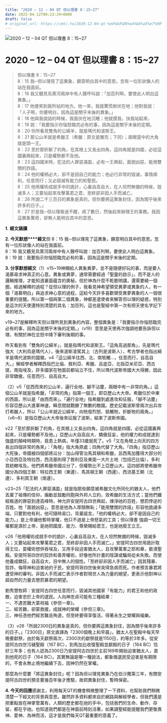 ```yaml
---
title: "2020 – 12 – 04 QT 但以理書 8：15~27"
date: 2025-04-12T00:23:29+0800
draft: false
# original_url: https://cmtc.tw/2020-12-04-qt-%e4%bd%86%e4%bb%a5%e7%90%86%e6%9b%b8-8%ef%bc%9a1527
---
```


![2020 – 12 – 04 QT 但以理書 8：15~27](/images/qt.jpg   "2020 – 12 – 04 QT 但以理書 8：15~27")

# 2020 – 12 – 04 QT 但以理書 8：15~27

> 但以理書 8：15~27  
> 8：15 我─但以理見了這異象，願意明白其中的意思。忽有一位形狀像人的站在我面前。  
> 8：16 我又聽見烏萊河兩岸中有人聲呼叫說：「加百列啊，要使此人明白這異象。」  
> 8：17 他便來到我所站的地方。他一來，我就驚慌俯伏在地；他對我說：「人子啊，你要明白，因為這是關乎末後的異象。」  
> 8：18 他與我說話的時候，我面伏在地沉睡；他就摸我，扶我站起來，  
> 8：19 說：「我要指示你惱怒臨完必有的事，因為這是關乎末後的定期。  
> 8：20 你所看見雙角的公綿羊，就是瑪代和波斯王。  
> 8：21 那公山羊就是希臘王（希臘：原文是雅完；下同）；兩眼當中的大角就是頭一王。  
> 8：22 至於那折斷了的角，在其根上又長出四角，這四角就是四國，必從這國裏興起來，只是權勢都不及他。  
> 8：23 這四國末時，犯法的人罪惡滿盈，必有一王興起，面貌凶惡，能用雙關的詐語。  
> 8：24 他的權柄必大，卻不是因自己的能力；他必行非常的毀滅，事情順利，任意而行；又必毀滅有能力的和聖民。  
> 8：25 他用權術成就手中的詭計，心裏自高自大，在人坦然無備的時候，毀滅多人；又要站起來攻擊萬君之君，至終卻非因人手而滅亡。  
> 8：26 所說二千三百日的異象是真的，但你要將這異象封住，因為關乎後來許多的日子。」  
> 8：27 於是我─但以理昏迷不醒，病了數日，然後起來辦理王的事務。我因這異象驚奇，卻無人能明白其中的意思。

**1.** **經文誦讀**

**2. 今天默想****經文**但 8：15 我─但以理見了這異象，願意明白其中的意思。忽有一位形狀像人的站在我面前。  
8：16 我又聽見烏萊河兩岸中有人聲呼叫說：加百列啊，要使此人明白這異象。  
8：19 說：我要指示你惱怒臨完必有的事，因為這是關乎末後的定期。

**3. 分享默想經文**（1）v15~19神賜給人異象異夢，並不是隨便好玩的事，而是要人渴慕尋求神真正的心意。異象或異夢，通常需要經過「聖靈的啟示」，而不是人的邏輯推理，才能知道裏面蘊含的奧秘。但於神為什麼不乾脆明講，還需要繞一個圈，經過解釋的過程？從但以理的例子，我看見神希望領受異夢或異象的人，有一個「渴慕明白」與追求神心意的過程，這給今天許多喜歡領受異夢異象的人一個很重要的提醒。所以第一個與第二個異象，神都差遣使者來解答但以理的疑惑，特別是這次的天使還特別清楚的具名：加百列，這也是聖經中第一次有把天使名字記下來的地方。

v19~27是解釋昨天但以理所見到異象的內容，整個異象是：「我要指示你惱怒臨完必有的事，因為這是關乎末後的定期。」（v19）意思是天使再次強調他要告訴但以理，有關於神在忿怒中降下審判後期的事。

昨天看到有「雙角的公綿羊」，就是指瑪代和波斯王。「這角高過那角」，先是瑪代強大（大利烏是瑪代人），後來波斯凌駕其上（古列是波斯人），考古學者也指出綿羊是瑪代波斯的國徽。v4「這公綿羊往西、北、南牴觸…，任意而行，自高自大。」解經學者解釋西指巴比倫、敘利亞、希臘、呂底亞，北指亞米尼亞、西古提，南指埃及，許多國家在牠面前都站立不住，所以瑪代波斯帝國大大得勝，因此非常驕傲，任意而行、自高自大。

（2）v5「從西而來的公山羊，遍行全地、腳不沾塵，兩眼中有一非常的角。」這個公山羊就是指希臘，「非常的角」指第一個王，即亞歷山大大帝。希臘位於中東的西面，所以是「由西而來」。「遍行全地」指希臘到處進攻和征服，「腳不沾塵」形容亞歷山大進軍神速，瞬息間就戰勝了無數的敵國。歷史記載波斯曾兩次出兵攻打希臘人，所以「公山羊就近公綿羊，向牠發烈怒、抵觸牠，折斷牠的兩角。」（v6~8）是指亞歷山大大帝後來征服了波斯，結束了波斯帝國。

v22「至於那折斷了的角，在其根上又長出四角，這四角就是四國，必從這國裏興起來，只是權勢都不及他。」亞歷山大自高自大、驕傲狂妄，他的權力和成就達到強盛的顛峰時期時，竟患上熱病，年僅33歲就死了。v5「又在角根上向天的四方長出四個非常的角來」：「角根」指大角原處；四角代替了大角。「四角」指亞歷山大死後，帝國被四個部將瓜分：加山得管治馬其頓和希臘，呂西馬加獲得大部分的小亞西亞及特拉西，西流基則得了敘利亞及東面一大片土地（包括巴比倫），多利買統轄埃及。他們將希臘帝國瓜分了，但權勢比不上亞歷山大。這四部將使希臘帝國分為四個王朝：特拉西王朝（東邊）、馬其頓王朝（西邊）、西流基王朝（北邊）、多利買王朝（南邊）。

v23~25「犯法的人罪惡滿盈」就是指那些願意被希臘文化所同化的猶太人，他們丟棄了祖傳的信仰，煽動並鼓勵同胞與外邦人立約，效希臘的生活方式；當他們離經叛道的罪惡到達高峰時，神允許安提阿古四世興起，煉淨祂的百姓，懲罰悖逆的百姓。他「面貌凶惡」，意思是他為人厚顏無恥；「能用雙關的詐語」形容他詭譎多端，只要對他有利，他可隨時易口，背棄諾言。「他的權柄必大，卻不是因自己的能力。」是上帝讓他暫時掌權，他只不過是上帝怒氣的工具；但以理書 強調一切王權都是源於上帝，是祂把國度、能力、尊榮賜給君王，也是祂廢王立王。

v26「他用權術成就手中的詭計，心裏自高自大，在人坦然無備的時候，毀滅多人；又要站起來攻擊萬君之君，至終卻非因人手而滅亡。」安提阿古四世用詭計取得王位，耍權術想併吞埃及，又用手段迫害猶太人，且攻擊萬軍之耶和華，褻瀆聖殿。安提阿哥四世的狡詐和善弄權術，好像他所計畫的陰謀或騙局從未失敗。而使他養成驕狂，自高自大，目中無人的個性。「至終卻非因人手而滅亡」因其殘暴、狡詐、侮辱神和迫害祂的子民，安提阿哥四世後來突得急病而死。作者預言暴君將遭受神的審判。非因人手而滅亡表示作者對現世人為力量的絕望，更表示他對神以超自然的力量去懲罰暴君的期望。

劉秀慧牧師：安提阿古四世任意而行，毀滅其他國家「有能力」的君王和他的政敵，迫害忠於上帝的選民。人向神忠貞可能有三種結果：  
一、不遇苦難大蒙祝福《參但一章》。  
二、經苦難，卻蒙救援，成就神的榮耀《參但三章》。  
三、神任憑他們經苦難且殉道，但至終要得享復活，得著永生之榮耀與福樂。

（3）v26「所說2300日的異象是真的，但你要將這異象封住，因為關乎後來許多的日子。」「2300日」原文直譯為「2300個晚上和早晨」，猶太人在聖殿中每天早晚要獻祭，由於每天獻祭兩次，2300次的獻祭就是1150日，約等於3年多。從安提阿古四世污穢聖殿（167 BC），到馬加比收復聖殿並獻殿的日子（164 BC）恰好三年多；也有人認為2300日乃安提阿古四世於主前169年開始迫害猶太人，直到他死的日子（164 BC）。其實無論是哪一種說法，都象徵選民受迫害是有期限的，不會永無止境地繼續下去，因神仍然在掌權。

那麼為什麼要「將這異象封住」呢？因為但以理見異象乃在伯沙撒第三年，有關安提阿古四世的預言要幾百年後才應驗，故把異象封住，暫時保密。

**4. 今天的回應**感謝主，利用每天QT的機會稍微整理了一下資料，也幫助我們稍微清楚一下經文的背景與意思。雖然許多資料都來自於網路與解經學者，但我們還是把重點放在神掌管萬有，人類的歷史都在祂的手中，包括我們的生命、動作、存留，都在乎祂。也知道我們都是在神面前時刻活著，如果讀聖經能提醒我們更敬畏神、愛神、為神而活，這才是我們每天QT最重要的意義了。